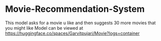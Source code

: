 # Movie-Recommendation-System
This model asks for a movie u like and then suggests 30 more movies that you might like
Model can be viewed at 
https://huggingface.co/spaces/Garvitpujari/Movie?logs=container
